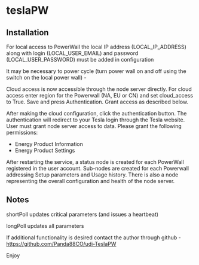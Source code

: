 # teslaPW

## Installation
For local access to PowerWall the local IP address (LOCAL_IP_ADDRESS) along with login  (LOCAL_USER_EMAIL) and password (LOCAL_USER_PASSWORD) must be added in configuration

It may be necessary to power cycle (turn power wall on and off using the switch on the local power wall) - 

Cloud access is now accessible through the node server directly.
For cloud access enter region for the Powerwall (NA, EU or CN) and set cloud_access to True. Save and press Authentication. Grant access as described below. 

After making the cloud configuration, click the authentication button.  The authentication will redirect to your Tesla login through the Tesla website.  User must grant node server access to data.  Please grant the following permissions:
- Energy Product Information
- Energy Product Settings

After restarting the service, a status node is created for each PowerWall registered in the user account.  Sub-nodes are created for each Powerwall addressing Setup parameters and Usage history.
There is also a node representing the overall configuration and health of the node server.

## Notes
shortPoll updates critical parameters (and issues a heartbeat)

longPoll updates all parameters

If additional functionality is desired contact the author through github - https://github.com/Panda88CO/udi-TeslaPW

Enjoy


